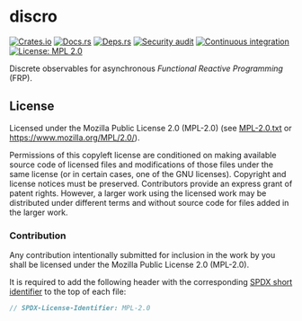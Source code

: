 <!-- SPDX-FileCopyrightText: The discro authors -->
<!-- SPDX-License-Identifier: MPL-2.0 -->

# discro

[![Crates.io](https://img.shields.io/crates/v/discro.svg)](https://crates.io/crates/discro)
[![Docs.rs](https://docs.rs/discro/badge.svg)](https://docs.rs/discro)
[![Deps.rs](https://deps.rs/repo/github/uklotzde/discro/status.svg)](https://deps.rs/repo/github/uklotzde/discro)
[![Security audit](https://github.com/uklotzde/discro/actions/workflows/security-audit.yaml/badge.svg)](https://github.com/uklotzde/discro/actions/workflows/security-audit.yaml)
[![Continuous integration](https://github.com/uklotzde/discro/actions/workflows/continuous-integration.yaml/badge.svg)](https://github.com/uklotzde/discro/actions/workflows/continuous-integration.yaml)
[![License: MPL 2.0](https://img.shields.io/badge/License-MPL_2.0-brightgreen.svg)](https://opensource.org/licenses/MPL-2.0)

Discrete observables for asynchronous *Functional Reactive Programming* (FRP).

## License

Licensed under the Mozilla Public License 2.0 (MPL-2.0) (see [MPL-2.0.txt](LICENSES/MPL-2.0.txt) or <https://www.mozilla.org/MPL/2.0/>).

Permissions of this copyleft license are conditioned on making available source code of licensed files and modifications of those files under the same license (or in certain cases, one of the GNU licenses). Copyright and license notices must be preserved. Contributors provide an express grant of patent rights. However, a larger work using the licensed work may be distributed under different terms and without source code for files added in the larger work.

### Contribution

Any contribution intentionally submitted for inclusion in the work by you shall be licensed under the Mozilla Public License 2.0 (MPL-2.0).

It is required to add the following header with the corresponding [SPDX short identifier](https://spdx.dev/ids/) to the top of each file:

```rust
// SPDX-License-Identifier: MPL-2.0
```

